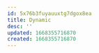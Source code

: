 ```yaml
---
id: 5x76b3fuyauuxtg7dgox8ea
title: Dynamic
desc: ''
updated: 1668355716870
created: 1668355716870
---
```


